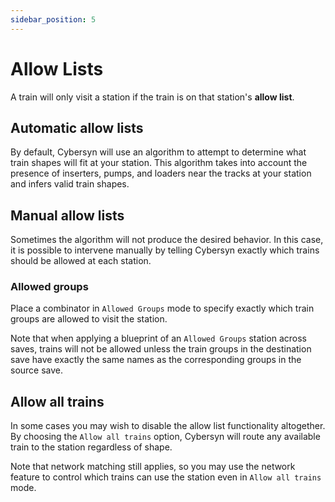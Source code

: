 ```yaml
---
sidebar_position: 5
---
```


# Allow Lists

A train will only visit a station if the train is on that station's **allow list**.

## Automatic allow lists

By default, Cybersyn will use an algorithm to attempt to determine what train shapes will fit at your station. This algorithm takes into account the presence of inserters, pumps, and loaders near the tracks at your station and infers valid train shapes.

## Manual allow lists

Sometimes the algorithm will not produce the desired behavior. In this case, it is possible to intervene manually by telling Cybersyn exactly which trains should be allowed at each station.

### Allowed groups

Place a combinator in `Allowed Groups` mode to specify exactly which train groups are allowed to visit the station.

Note that when applying a blueprint of an `Allowed Groups` station across saves, trains will not be allowed unless the train groups in the destination save have exactly the same names as the corresponding groups in the source save.

## Allow all trains

In some cases you may wish to disable the allow list functionality altogether. By choosing the `Allow all trains` option, Cybersyn will route any available train to the station regardless of shape.

Note that network matching still applies, so you may use the network feature to control which trains can use the station even in `Allow all trains` mode.
